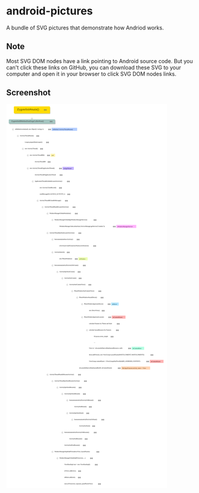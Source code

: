 android-pictures
======

A bundle of SVG pictures that demonstrate how Andriod works.

Note
--------
Most SVG DOM nodes have a link pointing to Android source code. But you can't click these links on GitHub, you can download these SVG to your computer and open it in your browser to click SVG DOM nodes links.

Screenshot
--------
![alt tag](https://raw.githubusercontent.com/iSpring/android-pictures/master/ZygoteInit.svg)

